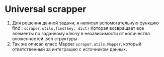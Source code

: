 # Universal scrapper

1. Для решения данной задачи, я написал вспомогательную функцию find :
```scraper.utils.find(key, dict)```
Которая возвращает все элементы по заданному ключу в независимости от количества вложенностей json структуры
2. Так же описал класс Mapper ```scraper.utils.Mapper```, который ответственный за интеграцию c источником данных.
